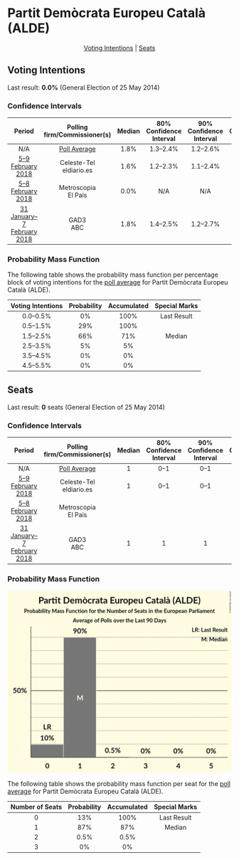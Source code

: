 # Partit Demòcrata Europeu Català (ALDE)

<p align="center"><a href="#voting-intentions">Voting Intentions</a> | <a href="#seats">Seats</a></p>

## Voting Intentions

Last result: **0.0%** (General Election of 25 May 2014)

### Confidence Intervals

| Period     | Polling firm/Commissioner(s) | Median | 80% Confidence Interval | 90% Confidence Interval | 95% Confidence Interval | 99% Confidence Interval |
|:----------:|:----------------:|:-----------:|:-----------------------:|:-----------------------:|:-----------------------:|:-----------------------:|
| N/A | [Poll Average](average.html) | 1.8% | 1.3–2.4% | 1.2–2.6% | 1.1–2.7% | 0.9–3.1% |
| [5–9 February 2018](2018-02-09-Celeste-Tel.html) | Celeste-Tel <br> eldiario.es | 1.6% | 1.2–2.3% | 1.1–2.4% | 1.0–2.6% | 0.9–2.9% |
| [5–8 February 2018](2018-02-08-Metroscopia.html) | Metroscopia <br> El País | 0.0% | N/A | N/A | N/A | N/A |
| [31 January–7 February 2018](2018-02-07-GAD3.html) | GAD3 <br> ABC | 1.8% | 1.4–2.5% | 1.2–2.7% | 1.1–2.8% | 1.0–3.2% |

### Probability Mass Function

The following table shows the probability mass function per percentage block of voting intentions for the [poll average](average.html) for Partit Demòcrata Europeu Català (ALDE).

| Voting Intentions | Probability | Accumulated | Special Marks |
|:-----------------:|:-----------:|:-----------:|:-------------:|
| 0.0–0.5% | 0% | 100% | Last Result |
| 0.5–1.5% | 29% | 100% |  |
| 1.5–2.5% | 66% | 71% | Median |
| 2.5–3.5% | 5% | 5% |  |
| 3.5–4.5% | 0% | 0% |  |
| 4.5–5.5% | 0% | 0% |  |


## Seats

Last result: **0** seats (General Election of 25 May 2014)

### Confidence Intervals

| Period     | Polling firm/Commissioner(s) | Median | 80% Confidence Interval | 90% Confidence Interval | 95% Confidence Interval | 99% Confidence Interval |
|:----------:|:----------------:|:------:|:-----------------------:|:-----------------------:|:-----------------------:|:-----------------------:|
| N/A | [Poll Average](average.html) | 1 | 0–1 | 0–1 | 0–1 | 0–1 |
| [5–9 February 2018](2018-02-09-Celeste-Tel.html) | Celeste-Tel <br> eldiario.es | 1 | 0–1 | 0–1 | 0–1 | 0–1 |
| [5–8 February 2018](2018-02-08-Metroscopia.html) | Metroscopia <br> El País |  |  |  |  |  |
| [31 January–7 February 2018](2018-02-07-GAD3.html) | GAD3 <br> ABC | 1 | 1 | 1 | 1 | 0–2 |

### Probability Mass Function

![Graph with seats probability mass function not yet produced](average-seats-pmf-partitdemòcrataeuropeucatalàalde.png "Seats Probability Mass Function")

The following table shows the probability mass function per seat for the [poll average](average.html) for Partit Demòcrata Europeu Català (ALDE).

| Number of Seats | Probability | Accumulated | Special Marks |
|:---------------:|:-----------:|:-----------:|:-------------:|
| 0 | 13% | 100% | Last Result |
| 1 | 87% | 87% | Median |
| 2 | 0.5% | 0.5% |  |
| 3 | 0% | 0% |  |


